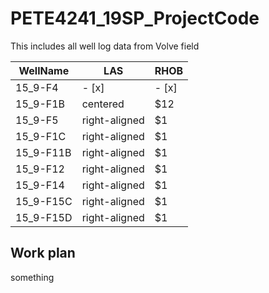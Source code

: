 # PETE4241_19SP_ProjectCode

This includes all well log data from Volve field 

| WellName |      LAS      |  RHOB |
|----------|-------------  |------ |
| 15_9-F4  |   - [x]       | - [x] |
| 15_9-F1B |    centered   |   $12 |
| 15_9-F5 | right-aligned |    $1 |
| 15_9-F1C | right-aligned |    $1 |
| 15_9-F11B | right-aligned |    $1 |
| 15_9-F12 | right-aligned |    $1 |
| 15_9-F14 | right-aligned |    $1 |
| 15_9-F15C | right-aligned |    $1 |
| 15_9-F15D | right-aligned |    $1 |

## Work plan

something